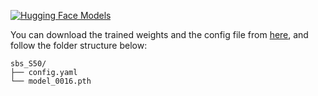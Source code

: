 [![Hugging Face Models](https://img.shields.io/badge/%F0%9F%A4%97%20Hugging%20Face-Models-blue)](https://huggingface.co/wish44165/YOLOv12-BoT-SORT-ReID) 

You can download the trained weights and the config file from [here](https://huggingface.co/wish44165/YOLOv12-BoT-SORT-ReID/tree/main/sbs_S50), and follow the folder structure below:

```
sbs_S50/
├── config.yaml
└── model_0016.pth
```